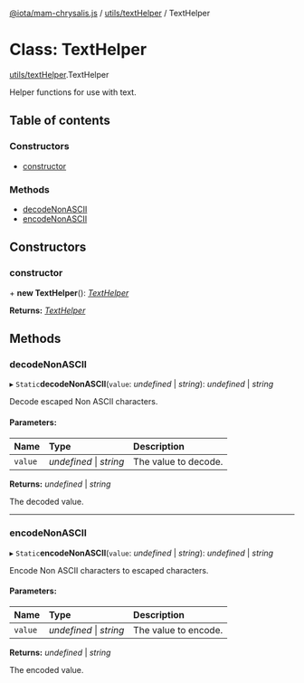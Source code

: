 [@iota/mam-chrysalis.js](../README.md) / [utils/textHelper](../modules/utils_texthelper.md) / TextHelper

# Class: TextHelper

[utils/textHelper](../modules/utils_texthelper.md).TextHelper

Helper functions for use with text.

## Table of contents

### Constructors

- [constructor](utils_texthelper.texthelper.md#constructor)

### Methods

- [decodeNonASCII](utils_texthelper.texthelper.md#decodenonascii)
- [encodeNonASCII](utils_texthelper.texthelper.md#encodenonascii)

## Constructors

### constructor

\+ **new TextHelper**(): [*TextHelper*](utils_texthelper.texthelper.md)

**Returns:** [*TextHelper*](utils_texthelper.texthelper.md)

## Methods

### decodeNonASCII

▸ `Static`**decodeNonASCII**(`value`: *undefined* \| *string*): *undefined* \| *string*

Decode escaped Non ASCII characters.

#### Parameters:

Name | Type | Description |
:------ | :------ | :------ |
`value` | *undefined* \| *string* | The value to decode.   |

**Returns:** *undefined* \| *string*

The decoded value.

___

### encodeNonASCII

▸ `Static`**encodeNonASCII**(`value`: *undefined* \| *string*): *undefined* \| *string*

Encode Non ASCII characters to escaped characters.

#### Parameters:

Name | Type | Description |
:------ | :------ | :------ |
`value` | *undefined* \| *string* | The value to encode.   |

**Returns:** *undefined* \| *string*

The encoded value.
